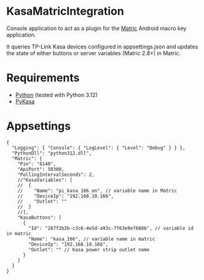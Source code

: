 # KasaMatricIntegration
Console application to act as a plugin for the [Matric](https://matricapp.com/) Android macro key application.

It queries TP-Link Kasa devices configured in appsettings.json and updates the state of either buttons or server variables (Matric 2.8+) in Matric.

# Requirements
- [Python](https://www.python.org/downloads/release/) (tested with Python 3.12)<br/>
- [PyKasa](https://github.com/python-kasa/python-kasa)<br/>

# Appsettings
    {
      "Logging": { "Console": { "LogLevel": { "Level": "Debug" } } },
      "PythonDll": "python312.dll",
      "Matric": {
        "Pin": "6140",
        "ApiPort": 50300,
        "PollingIntervalSeconds": 2,
        //"KasaVariables": [
        //  {
        //    "Name": "pi_kasa_166_on", // variable name in Matric
        //    "DeviceIp": "192.168.10.166",
        //    "Outlet": ""
        //  }
        //],
        "KasaButtons": [
          {
            "Id": "287f2b2b-c3c6-4e5d-a93c-7f63e9ef668b", // variable id in matric
            "Name": "kasa_166", // variable name in matric
            "DeviceIp": "192.168.10.166",
            "Outlet": "" // Kasa power strip outlet name
          }
        ]
      }
    }
